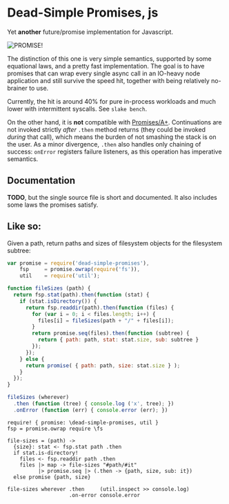 
# Dead-Simple Promises, js #

Yet **another** future/promise implementation for Javascript.

![PROMISE!](https://raw.github.com/pqwy/dead-simple-promises-js/memorabilia/brofist.jpg)

The distinction of this one is very simple semantics, supported by some
equational laws, and a pretty fast implementation. The goal is to have promises
that can wrap every single async call in an IO-heavy node application and still
survive the speed hit, together with being relatively no-brainer to use.

Currently, the hit is around 40% for pure in-process workloads and much lower
with intermittent syscalls. See `slake bench`.

On the other hand, it is **not** compatible with
[Promises/A+](http://promises-aplus.github.io/promises-spec/). Continuations are
not invoked strictly _after_ `.then` method returns (they could be invoked
_during_ that call), which means the burden of not smashing the stack is on the
user. As a minor divergence, `.then` also handles only chaining of success:
`onError` registers failure listeners, as this operation has imperative
semantics.

## Documentation ##

**TODO**, but the single source file is short and documented. It also includes
some laws the promises satisfy.

## Like so: ##

Given a path, return paths and sizes of filesystem objects for the filesystem subtree:

```javascript
var promise = require('dead-simple-promises'),
    fsp     = promise.owrap(require('fs')),
    util    = require('util');

function fileSizes (path) {
  return fsp.stat(path).then(function (stat) {
    if (stat.isDirectory()) {
      return fsp.readdir(path).then(function (files) {
        for (var i = 0; i < files.length; i++) {
          files[i] = fileSizes(path + "/" + files[i]);
        }
        return promise.seq(files).then(function (subtree) {
          return { path: path, stat: stat.size, sub: subtree }
        });
      });
    } else {
      return promise( { path: path, size: stat.size } );
    }
  });
}

fileSizes (wherever)
  .then (function (tree) { console.log ('x', tree); })
  .onError (function (err) { console.error (err); })

```

```livescript
require! { promise: \dead-simple-promises, util }
fsp = promise.owrap require \fs

file-sizes = (path) ->
  {size}: stat <- fsp.stat path .then
  if stat.is-directory!
    files <- fsp.readdir path .then
    files |> map -> file-sizes "#path/#it"
          |> promise.seq |> (.then -> {path, size, sub: it})
  else promise {path, size}

file-sizes wherever .then     (util.inspect >> console.log)
                    .on-error console.error
```
